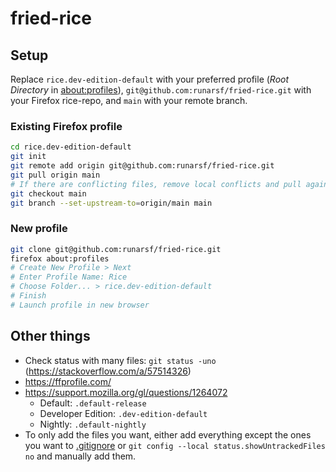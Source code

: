 # fried-rice

## Setup

Replace `rice.dev-edition-default` with your preferred profile (*Root Directory* in [about:profiles](about:profiles)), `git@github.com:runarsf/fried-rice.git` with your Firefox rice-repo, and `main` with your remote branch.

### Existing Firefox profile

```bash
cd rice.dev-edition-default
git init
git remote add origin git@github.com:runarsf/fried-rice.git
git pull origin main
# If there are conflicting files, remove local conflicts and pull again
git checkout main
git branch --set-upstream-to=origin/main main
```

### New profile

```bash
git clone git@github.com:runarsf/fried-rice.git
firefox about:profiles
# Create New Profile > Next
# Enter Profile Name: Rice
# Choose Folder... > rice.dev-edition-default
# Finish
# Launch profile in new browser
```

## Other things

- Check status with many files: `git status -uno` (https://stackoverflow.com/a/57514326)
- https://ffprofile.com/
- https://support.mozilla.org/gl/questions/1264072
  - Default: `.default-release`
  - Developer Edition: `.dev-edition-default`
  - Nightly: `.default-nightly`
- To only add the files you want, either add everything except the ones you want to [.gitignore](https://github.com/runarsf/fried-rice/blob/main/.gitignore) or `git config --local status.showUntrackedFiles no` and manually add them.
